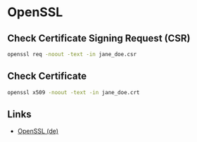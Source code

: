 OpenSSL
=======

Check Certificate Signing Request (CSR)
---------------------------------------

```bash
openssl req -noout -text -in jane_doe.csr
```

Check Certificate
-----------------

```bash
openssl x509 -noout -text -in jane_doe.crt
```


Links
-----
* [OpenSSL (de)](https://wiki.magenbrot.net/linux/kryptographie/ssl/openssl-zertifikate)